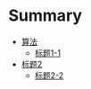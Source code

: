 # Summary

* [算法](README.md)
  * [标题1-1](biao-ti-1-1.md)
* [标题2](chapter1.md)
  * [标题2-2](chapter1/biao-ti-2-2.md)

